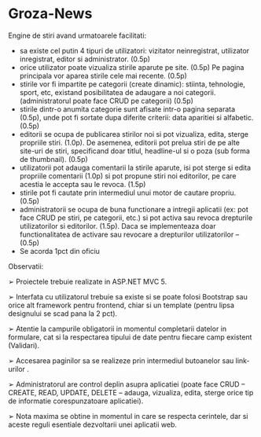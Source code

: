 # Groza-News

Engine de stiri avand urmatoarele facilitati:
- sa existe cel putin 4 tipuri de utilizatori: vizitator neinregistrat, utilizator inregistrat, editor si administrator. (0.5p)
- orice utilizator poate vizualiza stirile aparute pe site. (0.5p) Pe pagina principala vor aparea stirile cele mai recente. (0.5p)
- stirile vor fi impartite pe categorii (create dinamic): stiinta, tehnologie, sport, etc, existand posibilitatea de adaugare a noi categorii. (administratorul poate face CRUD pe categorii) (0.5p)
- stirile dintr-o anumita categorie sunt afisate intr-o pagina separata (0.5p), unde pot fi sortate dupa diferite criterii: data aparitiei si alfabetic. (0.5p)
- editorii se ocupa de publicarea stirilor noi si pot vizualiza, edita, sterge propriile stiri. (1.0p). De asemenea, editorii pot prelua stiri de pe alte site-uri de stiri, specificand doar titlul, headline-ul si o poza (sub forma de thumbnail). (0.5p)
- utilizatorii pot adauga comentarii la stirile aparute, isi pot sterge si edita propriile comentarii (1.0p) si pot propune stiri noi editorilor, pe care acestia le accepta sau le revoca. (1.5p)
- stirile pot fi cautate prin intermediul unui motor de cautare propriu. (0.5p)
- administratorii se ocupa de buna functionare a intregii aplicatii (ex: pot face CRUD pe stiri, pe categorii, etc.) si pot activa sau revoca drepturile utilizatorilor si editorilor. (1.5p). Daca se implementeaza doar functionalitatea de activare sau revocare a drepturilor utilizatorilor – (0.5p)
- Se acorda 1pct din oficiu

Observatii:

➢ Proiectele trebuie realizate in ASP.NET MVC 5.

➢ Interfata cu utilizatorul trebuie sa existe si se poate folosi Bootstrap sau orice alt framework pentru frontend, chiar si un template
(pentru lipsa designului se scad pana la 2 pct).

➢ Atentie la campurile obligatorii in momentul completarii datelor in formulare, cat si la respectarea tipului de date pentru fiecare camp existent (Validari).

➢ Accesarea paginilor sa se realizeze prin intermediul butoanelor sau link-urilor .

➢ Administratorul are control deplin asupra aplicatiei (poate face CRUD – CREATE, READ, UPDATE, DELETE – adauga, vizualiza, edita, sterge orice tip de informatie corespunzatoare aplicatiei).

➢ Nota maxima se obtine in momentul in care se respecta cerintele, dar si aceste reguli esentiale dezvoltarii unei aplicatii web.
